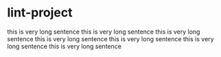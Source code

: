 # lint-project

this is very long sentence this is very long sentence this is very long sentence this is very long sentence this is very long sentence this is very long sentence this is very long sentence
